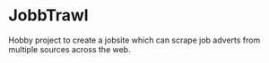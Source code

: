 # JobbTrawl
Hobby project to create a jobsite which can scrape job adverts from multiple sources across the web. 
